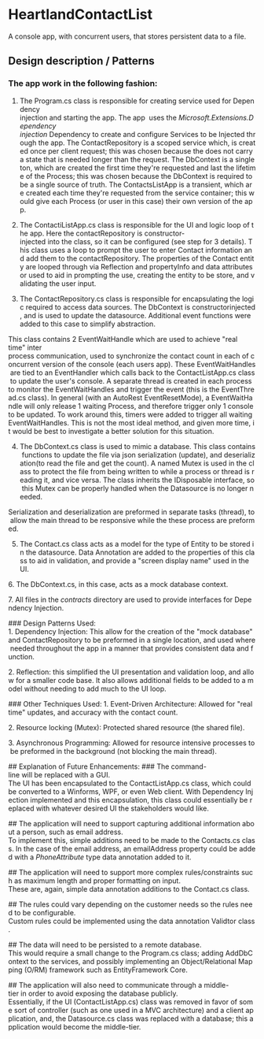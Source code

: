 # HeartlandContactList
A console app, with concurrent users, that stores persistent data to a file.

## Design description / Patterns
### The app work in the following fashion:
1. The Program.cs class is responsible for creating service used for Dependency injection and starting the app. The app  uses the *Microsoft.Extensions.Dependency injection* Dependency to create and configure Services to be Injected through the app. The ContactRepository is a scoped service which, is created once per client request; this was chosen because the does not carry a state that is needed longer than the request. The DbContext is a singleton, which are created the first time they're requested and last the lifetime of the Process; this was chosen because the DbContext is required to be a single source of truth. The ContactsListApp is a transient, which are created each time they're requested from the service container; this would give each Process (or user in this case) their own version of the app.

2. The ContactiListApp.cs class is responsible for the UI and logic loop of the app. Here the contactRepository is constructor-injected into the class, so it can be configured (see step for 3 details). This class uses a loop to prompt the user to enter Contact information and add them to the contactRepository. The properties of the Contact entity are looped through via Reflection and propertyInfo and data attributes or used to aid in prompting the use, creating the entity to be store, and validating the user input.

3. The ContactRepository.cs class is responsible for encapsulating the logic required to access data sources. The DbContext is constructorinjected, and is used to update the datasource. Additional event functions were added to this case to simplify abstraction.

This class contains 2 EventWaitHandle which are used to achieve "real time" inter process communication, used to synchronize the contact count in each of concurrent version of the console (each users app). These EventWaitHandles are tied to an EventHandler which calls back to the ContactListApp.cs class to update the user's console. A separate thread is created in each process to monitor the EventWaitHandles and trigger the event (this is the EventThread.cs class). In general (with an AutoRest EventResetMode), a EventWaitHandle will only release 1 waiting Process, and therefore trigger only 1 console to be updated. To work around this, timers were added to trigger all waiting EventWaitHandles. This is not the most ideal method, and given more time, it would be best to investigate a better solution for this situation.

4. The DbContext.cs class is used to mimic a database. This class contains functions to update the file via json serialization (update), and deserialization(to read the file and get the count). A named Mutex is used in the class to protect the file from being written to while a process or thread is reading it, and vice versa. The class inherits the IDisposable interface, so this Mutex can be properly handled when the Datasource is no longer needed. 

Serialization and deserialization are preformed in separate tasks (thread), to allow the main thread to be responsive while the these process are preformed.

5. The Contact.cs class acts as a model for the type of Entity to be stored in the datasource. Data Annotation are added to the properties of this class to aid in validation, and provide a "screen display name" used in the UI.


6. The DbContext.cs, in this case, acts as a mock database context.

7. All files in the *contracts* directory are used to provide interfaces for Dependency Injection.

### Design Patterns Used:
1. Dependency Injection: This allow for the creation of the "mock database" and ContactRepository to be preformed in a single location, and used where needed throughout the app in a manner that provides consistent data and function.

2. Reflection: this simplified the UI presentation and validation loop, and allow for a smaller code base. It also allows additional fields to be added to a model without needing to add much to the UI loop.

### Other Techniques Used:
1. Event-Driven Architecture: Allowed for "real time" updates, and accuracy with the contact count. 

2. Resource locking (Mutex): Protected shared resource (the shared file).

3. Asynchronous Programming: Allowed for resource intensive processes to be preformed in the background (not blocking the main thread).

## Explanation of Future Enhancements:
### The command-line will be replaced with a GUI.
The UI has been encapsulated to the ContactListApp.cs class, which could be converted to a Winforms, WPF, or even Web client. With Dependency Injection implemented and this encapsulation, this class could essentially be replaced with whatever desired UI the stakeholders would like.

## The application will need to support capturing additional information about a person, such as email address.
To implement this, simple additions need to be made to the Contacts.cs class. In the case of the email address, an emailAddress property could be added with a *PhoneAttribute* type data annotation added to it.

## The application will need to support more complex rules/constraints such as maximum length and proper formatting on input.
These are, again, simple data annotation additions to the Contact.cs class.

## The rules could vary depending on the customer needs so the rules need to be configurable.
Custom rules could be implemented using the data annotation Validtor class.

## The data will need to be persisted to a remote database.
This would require a small change to the Program.cs class; adding AddDbContext to the services, and possibly implementing an Object/Relational Mapping (O/RM) framework such as EntityFramework Core.

## The application will also need to communicate through a middle-tier in order to avoid exposing the database publicly.
Essentially, if the UI (ContactListApp.cs) class was removed in favor of some sort of controller (such as one used in a MVC architecture) and a client application, and, the Datasource.cs class was replaced with a database; this application would become the middle-tier.


